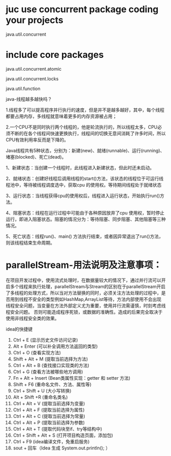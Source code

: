# juc use concurrent package coding your projects
java.util.concurrent

# include core packages
java.util.concurrent.atomic

java.util.concurrent.locks

java.util.function



java-线程越多越快吗？

1.线程多了可以提高程序并行执行的速度，但是并不是越多越好，其中，每个线程都要占用内存，多线程就意味着更多的内存资源被占用； 

2.一个CPU不是同时执行两个线程的，他是轮流执行的，所以线程太多，CPU必须不断的在各个线程间快速更换执行，线程间的切换无意间消耗了许多时间，所以CPU有效利用率反而是下降的。


Java线程共有5种状态，分别为：新建(new)、就绪(runnable)、运行(running)、堵塞(blocked)、死亡(dead)。

1、新建状态：当创建一个线程时，此线程进入新建状态，但此时还未启动。

2、就绪状态：创建好线程后调用线程的start()方法，该状态的线程位于可运行线程池中，等待被线程调度选中，获取cpu 的使用权。等待期间线程处于就绪状态

3、运行状态：当线程获得cpu的使用权后，线程进入运行状态，开始执行run()方法。

4、阻塞状态：线程在运行过程中可能由于各种原因放弃了cpu 使用权，暂时停止运行，即进入阻塞状态。阻塞的情况分为：等待阻塞、同步阻塞、其他阻塞等三种情况。

5、死亡状态：线程run()、main() 方法执行结束，或者因异常退出了run()方法，则该线程结束生命周期。


# parallelStream-用法说明及注意事项：
在项目开发过程中，使用流式处理时，在数据量较大的情况下，通过并行流可以开启多个线程来执行处理，parallelStream与Stream的区别在于parallelStream开启了多线程的处理方式，所以当对方法替换的同时，必须关注方法处理的过程中，是否用到线程不安全的类型例如HashMap,ArrayList等待，方法内部使用不会出现线程安全问题，当变量在方法外部定义尤为重要，使用并行流需谨慎，时刻考虑线程安全问题。
否则可能造成程序死锁，或数据的准确性。造成的后果完全取决于使用非线程安全类的效果。












idea的快捷键
1. Ctrl + E (显示历史文件访问记录)
2. Alt + Enter (可以补全调用方法返回的类型)
3. Ctrl + O (查看实现方法)
4. Shift + Alt + M (提取当前选择为方法)
5. Ctrl + Alt + B (查找接口实现类的方法)
6. Ctrl + G (查看方法被哪些地方调用)
7. Fn + Alt + Insert (Bean类属性实现：getter 和 setter 方法)
8. Shift + F6 (重命名文件、方法、属性等)
9. Ctrl + Shift + U (大小写转换)
10. Alt + Shift +R (重命名类名)
11. Ctrl + Alt + V (提取当前选择为变量)
12. Ctrl + Alt + F (提取当前选择为属性)
13. Ctrl + Alt + C (提取当前选择为常量)
14. Ctrl + Alt + P (提取当前选择为参数)
15. Ctrl + Alt + T (提取代码块至if、try等结构中)
16. Ctrl + Shift + Alt + S (打开项目构造页面，添加包)
17. Ctrl + F9  (idea编译文件，免重启服务)
18. sout + 回车（Idea 生成 System.out.println(); ）
